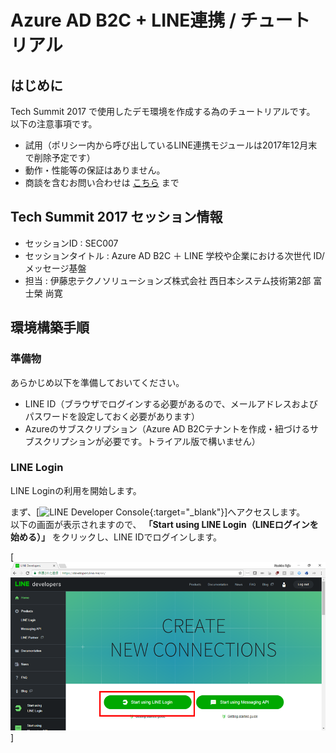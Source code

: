 # Azure AD B2C + LINE連携 / チュートリアル
## はじめに
Tech Summit 2017 で使用したデモ環境を作成する為のチュートリアルです。  
以下の注意事項です。

* 試用（ポリシー内から呼び出しているLINE連携モジュールは2017年12月末で削除予定です）
* 動作・性能等の保証はありません。
* 商談を含むお問い合わせは [こちら](<mailto:b2cidm@ctc-g.co.jp>) まで

## Tech Summit 2017 セッション情報

* セッションID : SEC007
* セッションタイトル : Azure AD B2C ＋ LINE 学校や企業における次世代 ID/ メッセージ基盤
* 担当 : 伊藤忠テクノソリューションズ株式会社 西日本システム技術第2部 富士榮 尚寛

## 環境構築手順
### 準備物
あらかじめ以下を準備しておいてください。

* LINE ID（ブラウザでログインする必要があるので、メールアドレスおよびパスワードを設定しておく必要があります）
* Azureのサブスクリプション（Azure AD B2Cテナントを作成・紐づけるサブスクリプションが必要です。トライアル版で構いません）

### LINE Login
LINE Loginの利用を開始します。  

まず、[![LINE Developer Console](https://developers.line.me/ja/){:target="_blank"}]へアクセスします。  
以下の画面が表示されますので、
**「Start using LINE Login（LINEログインを始める）」**
をクリックし、LINE IDでログインします。  

[![LINE Loginの利用を開始する](https://github.com/fujie/ts2017/blob/pic/line_start_line_login.png)]

